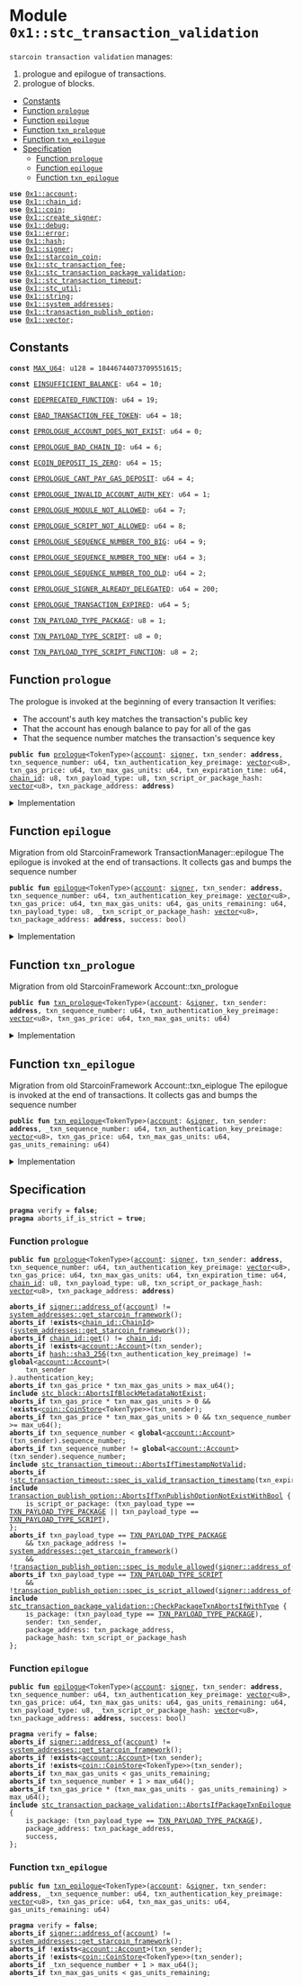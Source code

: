 
<a id="0x1_stc_transaction_validation"></a>

# Module `0x1::stc_transaction_validation`

<code>starcoin transaction validation</code> manages:
1. prologue and epilogue of transactions.
2. prologue of blocks.


-  [Constants](#@Constants_0)
-  [Function `prologue`](#0x1_stc_transaction_validation_prologue)
-  [Function `epilogue`](#0x1_stc_transaction_validation_epilogue)
-  [Function `txn_prologue`](#0x1_stc_transaction_validation_txn_prologue)
-  [Function `txn_epilogue`](#0x1_stc_transaction_validation_txn_epilogue)
-  [Specification](#@Specification_1)
    -  [Function `prologue`](#@Specification_1_prologue)
    -  [Function `epilogue`](#@Specification_1_epilogue)
    -  [Function `txn_epilogue`](#@Specification_1_txn_epilogue)


<pre><code><b>use</b> <a href="account.md#0x1_account">0x1::account</a>;
<b>use</b> <a href="chain_id.md#0x1_chain_id">0x1::chain_id</a>;
<b>use</b> <a href="coin.md#0x1_coin">0x1::coin</a>;
<b>use</b> <a href="create_signer.md#0x1_create_signer">0x1::create_signer</a>;
<b>use</b> <a href="../../starcoin-stdlib/doc/debug.md#0x1_debug">0x1::debug</a>;
<b>use</b> <a href="../../move-stdlib/doc/error.md#0x1_error">0x1::error</a>;
<b>use</b> <a href="../../move-stdlib/doc/hash.md#0x1_hash">0x1::hash</a>;
<b>use</b> <a href="../../move-stdlib/doc/signer.md#0x1_signer">0x1::signer</a>;
<b>use</b> <a href="starcoin_coin.md#0x1_starcoin_coin">0x1::starcoin_coin</a>;
<b>use</b> <a href="stc_transaction_fee.md#0x1_stc_transaction_fee">0x1::stc_transaction_fee</a>;
<b>use</b> <a href="stc_transaction_package_validation.md#0x1_stc_transaction_package_validation">0x1::stc_transaction_package_validation</a>;
<b>use</b> <a href="stc_transaction_timeout.md#0x1_stc_transaction_timeout">0x1::stc_transaction_timeout</a>;
<b>use</b> <a href="stc_util.md#0x1_stc_util">0x1::stc_util</a>;
<b>use</b> <a href="../../move-stdlib/doc/string.md#0x1_string">0x1::string</a>;
<b>use</b> <a href="system_addresses.md#0x1_system_addresses">0x1::system_addresses</a>;
<b>use</b> <a href="stc_transaction_publish_option.md#0x1_transaction_publish_option">0x1::transaction_publish_option</a>;
<b>use</b> <a href="../../move-stdlib/doc/vector.md#0x1_vector">0x1::vector</a>;
</code></pre>



<a id="@Constants_0"></a>

## Constants


<a id="0x1_stc_transaction_validation_MAX_U64"></a>



<pre><code><b>const</b> <a href="stc_transaction_validation.md#0x1_stc_transaction_validation_MAX_U64">MAX_U64</a>: u128 = 18446744073709551615;
</code></pre>



<a id="0x1_stc_transaction_validation_EINSUFFICIENT_BALANCE"></a>



<pre><code><b>const</b> <a href="stc_transaction_validation.md#0x1_stc_transaction_validation_EINSUFFICIENT_BALANCE">EINSUFFICIENT_BALANCE</a>: u64 = 10;
</code></pre>



<a id="0x1_stc_transaction_validation_EDEPRECATED_FUNCTION"></a>



<pre><code><b>const</b> <a href="stc_transaction_validation.md#0x1_stc_transaction_validation_EDEPRECATED_FUNCTION">EDEPRECATED_FUNCTION</a>: u64 = 19;
</code></pre>



<a id="0x1_stc_transaction_validation_EBAD_TRANSACTION_FEE_TOKEN"></a>



<pre><code><b>const</b> <a href="stc_transaction_validation.md#0x1_stc_transaction_validation_EBAD_TRANSACTION_FEE_TOKEN">EBAD_TRANSACTION_FEE_TOKEN</a>: u64 = 18;
</code></pre>



<a id="0x1_stc_transaction_validation_EPROLOGUE_ACCOUNT_DOES_NOT_EXIST"></a>



<pre><code><b>const</b> <a href="stc_transaction_validation.md#0x1_stc_transaction_validation_EPROLOGUE_ACCOUNT_DOES_NOT_EXIST">EPROLOGUE_ACCOUNT_DOES_NOT_EXIST</a>: u64 = 0;
</code></pre>



<a id="0x1_stc_transaction_validation_EPROLOGUE_BAD_CHAIN_ID"></a>



<pre><code><b>const</b> <a href="stc_transaction_validation.md#0x1_stc_transaction_validation_EPROLOGUE_BAD_CHAIN_ID">EPROLOGUE_BAD_CHAIN_ID</a>: u64 = 6;
</code></pre>



<a id="0x1_stc_transaction_validation_ECOIN_DEPOSIT_IS_ZERO"></a>



<pre><code><b>const</b> <a href="stc_transaction_validation.md#0x1_stc_transaction_validation_ECOIN_DEPOSIT_IS_ZERO">ECOIN_DEPOSIT_IS_ZERO</a>: u64 = 15;
</code></pre>



<a id="0x1_stc_transaction_validation_EPROLOGUE_CANT_PAY_GAS_DEPOSIT"></a>



<pre><code><b>const</b> <a href="stc_transaction_validation.md#0x1_stc_transaction_validation_EPROLOGUE_CANT_PAY_GAS_DEPOSIT">EPROLOGUE_CANT_PAY_GAS_DEPOSIT</a>: u64 = 4;
</code></pre>



<a id="0x1_stc_transaction_validation_EPROLOGUE_INVALID_ACCOUNT_AUTH_KEY"></a>



<pre><code><b>const</b> <a href="stc_transaction_validation.md#0x1_stc_transaction_validation_EPROLOGUE_INVALID_ACCOUNT_AUTH_KEY">EPROLOGUE_INVALID_ACCOUNT_AUTH_KEY</a>: u64 = 1;
</code></pre>



<a id="0x1_stc_transaction_validation_EPROLOGUE_MODULE_NOT_ALLOWED"></a>



<pre><code><b>const</b> <a href="stc_transaction_validation.md#0x1_stc_transaction_validation_EPROLOGUE_MODULE_NOT_ALLOWED">EPROLOGUE_MODULE_NOT_ALLOWED</a>: u64 = 7;
</code></pre>



<a id="0x1_stc_transaction_validation_EPROLOGUE_SCRIPT_NOT_ALLOWED"></a>



<pre><code><b>const</b> <a href="stc_transaction_validation.md#0x1_stc_transaction_validation_EPROLOGUE_SCRIPT_NOT_ALLOWED">EPROLOGUE_SCRIPT_NOT_ALLOWED</a>: u64 = 8;
</code></pre>



<a id="0x1_stc_transaction_validation_EPROLOGUE_SEQUENCE_NUMBER_TOO_BIG"></a>



<pre><code><b>const</b> <a href="stc_transaction_validation.md#0x1_stc_transaction_validation_EPROLOGUE_SEQUENCE_NUMBER_TOO_BIG">EPROLOGUE_SEQUENCE_NUMBER_TOO_BIG</a>: u64 = 9;
</code></pre>



<a id="0x1_stc_transaction_validation_EPROLOGUE_SEQUENCE_NUMBER_TOO_NEW"></a>



<pre><code><b>const</b> <a href="stc_transaction_validation.md#0x1_stc_transaction_validation_EPROLOGUE_SEQUENCE_NUMBER_TOO_NEW">EPROLOGUE_SEQUENCE_NUMBER_TOO_NEW</a>: u64 = 3;
</code></pre>



<a id="0x1_stc_transaction_validation_EPROLOGUE_SEQUENCE_NUMBER_TOO_OLD"></a>



<pre><code><b>const</b> <a href="stc_transaction_validation.md#0x1_stc_transaction_validation_EPROLOGUE_SEQUENCE_NUMBER_TOO_OLD">EPROLOGUE_SEQUENCE_NUMBER_TOO_OLD</a>: u64 = 2;
</code></pre>



<a id="0x1_stc_transaction_validation_EPROLOGUE_SIGNER_ALREADY_DELEGATED"></a>



<pre><code><b>const</b> <a href="stc_transaction_validation.md#0x1_stc_transaction_validation_EPROLOGUE_SIGNER_ALREADY_DELEGATED">EPROLOGUE_SIGNER_ALREADY_DELEGATED</a>: u64 = 200;
</code></pre>



<a id="0x1_stc_transaction_validation_EPROLOGUE_TRANSACTION_EXPIRED"></a>



<pre><code><b>const</b> <a href="stc_transaction_validation.md#0x1_stc_transaction_validation_EPROLOGUE_TRANSACTION_EXPIRED">EPROLOGUE_TRANSACTION_EXPIRED</a>: u64 = 5;
</code></pre>



<a id="0x1_stc_transaction_validation_TXN_PAYLOAD_TYPE_PACKAGE"></a>



<pre><code><b>const</b> <a href="stc_transaction_validation.md#0x1_stc_transaction_validation_TXN_PAYLOAD_TYPE_PACKAGE">TXN_PAYLOAD_TYPE_PACKAGE</a>: u8 = 1;
</code></pre>



<a id="0x1_stc_transaction_validation_TXN_PAYLOAD_TYPE_SCRIPT"></a>



<pre><code><b>const</b> <a href="stc_transaction_validation.md#0x1_stc_transaction_validation_TXN_PAYLOAD_TYPE_SCRIPT">TXN_PAYLOAD_TYPE_SCRIPT</a>: u8 = 0;
</code></pre>



<a id="0x1_stc_transaction_validation_TXN_PAYLOAD_TYPE_SCRIPT_FUNCTION"></a>



<pre><code><b>const</b> <a href="stc_transaction_validation.md#0x1_stc_transaction_validation_TXN_PAYLOAD_TYPE_SCRIPT_FUNCTION">TXN_PAYLOAD_TYPE_SCRIPT_FUNCTION</a>: u8 = 2;
</code></pre>



<a id="0x1_stc_transaction_validation_prologue"></a>

## Function `prologue`

The prologue is invoked at the beginning of every transaction
It verifies:
- The account's auth key matches the transaction's public key
- That the account has enough balance to pay for all of the gas
- That the sequence number matches the transaction's sequence key


<pre><code><b>public</b> <b>fun</b> <a href="stc_transaction_validation.md#0x1_stc_transaction_validation_prologue">prologue</a>&lt;TokenType&gt;(<a href="account.md#0x1_account">account</a>: <a href="../../move-stdlib/doc/signer.md#0x1_signer">signer</a>, txn_sender: <b>address</b>, txn_sequence_number: u64, txn_authentication_key_preimage: <a href="../../move-stdlib/doc/vector.md#0x1_vector">vector</a>&lt;u8&gt;, txn_gas_price: u64, txn_max_gas_units: u64, txn_expiration_time: u64, <a href="chain_id.md#0x1_chain_id">chain_id</a>: u8, txn_payload_type: u8, txn_script_or_package_hash: <a href="../../move-stdlib/doc/vector.md#0x1_vector">vector</a>&lt;u8&gt;, txn_package_address: <b>address</b>)
</code></pre>



<details>
<summary>Implementation</summary>


<pre><code><b>public</b> <b>fun</b> <a href="stc_transaction_validation.md#0x1_stc_transaction_validation_prologue">prologue</a>&lt;TokenType&gt;(
    <a href="account.md#0x1_account">account</a>: <a href="../../move-stdlib/doc/signer.md#0x1_signer">signer</a>,
    txn_sender: <b>address</b>,
    txn_sequence_number: u64,
    txn_authentication_key_preimage: <a href="../../move-stdlib/doc/vector.md#0x1_vector">vector</a>&lt;u8&gt;,
    txn_gas_price: u64,
    txn_max_gas_units: u64,
    txn_expiration_time: u64,
    <a href="chain_id.md#0x1_chain_id">chain_id</a>: u8,
    txn_payload_type: u8,
    txn_script_or_package_hash: <a href="../../move-stdlib/doc/vector.md#0x1_vector">vector</a>&lt;u8&gt;,
    txn_package_address: <b>address</b>,
) {
    <a href="../../starcoin-stdlib/doc/debug.md#0x1_debug_print">debug::print</a>(&std::string::utf8(b"transaction_validation::prologue | Entered"));

    // Can only be invoked by <a href="genesis.md#0x1_genesis">genesis</a> <a href="account.md#0x1_account">account</a>
    // <b>assert</b>!(
    //     <a href="../../move-stdlib/doc/signer.md#0x1_signer_address_of">signer::address_of</a>(&<a href="account.md#0x1_account">account</a>) == <a href="system_addresses.md#0x1_system_addresses_get_starcoin_framework">system_addresses::get_starcoin_framework</a>(),
    //     error::requires_address(<a href="stc_transaction_validation.md#0x1_stc_transaction_validation_EPROLOGUE_ACCOUNT_DOES_NOT_EXIST">EPROLOGUE_ACCOUNT_DOES_NOT_EXIST</a>),
    // );
    <a href="system_addresses.md#0x1_system_addresses_assert_starcoin_framework">system_addresses::assert_starcoin_framework</a>(&<a href="account.md#0x1_account">account</a>);

    // Check that the chain ID stored on-chain matches the chain ID
    // specified by the transaction
    <b>assert</b>!(<a href="chain_id.md#0x1_chain_id_get">chain_id::get</a>() == <a href="chain_id.md#0x1_chain_id">chain_id</a>, <a href="../../move-stdlib/doc/error.md#0x1_error_invalid_argument">error::invalid_argument</a>(<a href="stc_transaction_validation.md#0x1_stc_transaction_validation_EPROLOGUE_BAD_CHAIN_ID">EPROLOGUE_BAD_CHAIN_ID</a>));

    <a href="stc_transaction_validation.md#0x1_stc_transaction_validation_txn_prologue">txn_prologue</a>&lt;TokenType&gt;(
        &<a href="account.md#0x1_account">account</a>,
        txn_sender,
        txn_sequence_number,
        txn_authentication_key_preimage,
        txn_gas_price,
        txn_max_gas_units,
    );

    <b>assert</b>!(
        <a href="stc_transaction_timeout.md#0x1_stc_transaction_timeout_is_valid_transaction_timestamp">stc_transaction_timeout::is_valid_transaction_timestamp</a>(txn_expiration_time),
        <a href="../../move-stdlib/doc/error.md#0x1_error_invalid_argument">error::invalid_argument</a>(<a href="stc_transaction_validation.md#0x1_stc_transaction_validation_EPROLOGUE_TRANSACTION_EXPIRED">EPROLOGUE_TRANSACTION_EXPIRED</a>),
    );

    <b>if</b> (txn_payload_type == <a href="stc_transaction_validation.md#0x1_stc_transaction_validation_TXN_PAYLOAD_TYPE_PACKAGE">TXN_PAYLOAD_TYPE_PACKAGE</a>) {
        // stdlib upgrade is not affected by PublishOption
        <b>if</b> (txn_package_address != <a href="system_addresses.md#0x1_system_addresses_get_starcoin_framework">system_addresses::get_starcoin_framework</a>()) {
            <b>assert</b>!(
                <a href="stc_transaction_publish_option.md#0x1_transaction_publish_option_is_module_allowed">transaction_publish_option::is_module_allowed</a>(<a href="../../move-stdlib/doc/signer.md#0x1_signer_address_of">signer::address_of</a>(&<a href="account.md#0x1_account">account</a>)),
                <a href="../../move-stdlib/doc/error.md#0x1_error_invalid_argument">error::invalid_argument</a>(<a href="stc_transaction_validation.md#0x1_stc_transaction_validation_EPROLOGUE_MODULE_NOT_ALLOWED">EPROLOGUE_MODULE_NOT_ALLOWED</a>),
            );
        };
        <a href="stc_transaction_package_validation.md#0x1_stc_transaction_package_validation_package_txn_prologue_v2">stc_transaction_package_validation::package_txn_prologue_v2</a>(
            &<a href="account.md#0x1_account">account</a>,
            txn_sender,
            txn_package_address,
            txn_script_or_package_hash,
        );
    } <b>else</b> <b>if</b> (txn_payload_type == <a href="stc_transaction_validation.md#0x1_stc_transaction_validation_TXN_PAYLOAD_TYPE_SCRIPT">TXN_PAYLOAD_TYPE_SCRIPT</a>) {
        <b>assert</b>!(
            <a href="stc_transaction_publish_option.md#0x1_transaction_publish_option_is_script_allowed">transaction_publish_option::is_script_allowed</a>(<a href="../../move-stdlib/doc/signer.md#0x1_signer_address_of">signer::address_of</a>(&<a href="account.md#0x1_account">account</a>), ),
            <a href="../../move-stdlib/doc/error.md#0x1_error_invalid_argument">error::invalid_argument</a>(<a href="stc_transaction_validation.md#0x1_stc_transaction_validation_EPROLOGUE_SCRIPT_NOT_ALLOWED">EPROLOGUE_SCRIPT_NOT_ALLOWED</a>),
        );
    };
    <a href="../../starcoin-stdlib/doc/debug.md#0x1_debug_print">debug::print</a>(&std::string::utf8(b"transaction_validation::prologue | Exited"));
    // do nothing for <a href="stc_transaction_validation.md#0x1_stc_transaction_validation_TXN_PAYLOAD_TYPE_SCRIPT_FUNCTION">TXN_PAYLOAD_TYPE_SCRIPT_FUNCTION</a>
}
</code></pre>



</details>

<a id="0x1_stc_transaction_validation_epilogue"></a>

## Function `epilogue`

Migration from old StarcoinFramework TransactionManager::epilogue
The epilogue is invoked at the end of transactions.
It collects gas and bumps the sequence number


<pre><code><b>public</b> <b>fun</b> <a href="stc_transaction_validation.md#0x1_stc_transaction_validation_epilogue">epilogue</a>&lt;TokenType&gt;(<a href="account.md#0x1_account">account</a>: <a href="../../move-stdlib/doc/signer.md#0x1_signer">signer</a>, txn_sender: <b>address</b>, txn_sequence_number: u64, txn_authentication_key_preimage: <a href="../../move-stdlib/doc/vector.md#0x1_vector">vector</a>&lt;u8&gt;, txn_gas_price: u64, txn_max_gas_units: u64, gas_units_remaining: u64, txn_payload_type: u8, _txn_script_or_package_hash: <a href="../../move-stdlib/doc/vector.md#0x1_vector">vector</a>&lt;u8&gt;, txn_package_address: <b>address</b>, success: bool)
</code></pre>



<details>
<summary>Implementation</summary>


<pre><code><b>public</b> <b>fun</b> <a href="stc_transaction_validation.md#0x1_stc_transaction_validation_epilogue">epilogue</a>&lt;TokenType&gt;(
    <a href="account.md#0x1_account">account</a>: <a href="../../move-stdlib/doc/signer.md#0x1_signer">signer</a>,
    txn_sender: <b>address</b>,
    txn_sequence_number: u64,
    txn_authentication_key_preimage: <a href="../../move-stdlib/doc/vector.md#0x1_vector">vector</a>&lt;u8&gt;,
    txn_gas_price: u64,
    txn_max_gas_units: u64,
    gas_units_remaining: u64,
    txn_payload_type: u8,
    _txn_script_or_package_hash: <a href="../../move-stdlib/doc/vector.md#0x1_vector">vector</a>&lt;u8&gt;,
    txn_package_address: <b>address</b>,
    // txn execute success or fail.
    success: bool,
) {
    <a href="../../starcoin-stdlib/doc/debug.md#0x1_debug_print">debug::print</a>(&std::string::utf8(b"<a href="transaction_validation.md#0x1_transaction_validation_epilogue">transaction_validation::epilogue</a> | Entered"));

    <a href="system_addresses.md#0x1_system_addresses_assert_starcoin_framework">system_addresses::assert_starcoin_framework</a>(&<a href="account.md#0x1_account">account</a>);
    <a href="stc_transaction_validation.md#0x1_stc_transaction_validation_txn_epilogue">txn_epilogue</a>&lt;TokenType&gt;(
        &<a href="account.md#0x1_account">account</a>,
        txn_sender,
        txn_sequence_number,
        txn_authentication_key_preimage,
        txn_gas_price,
        txn_max_gas_units,
        gas_units_remaining,
    );
    <b>if</b> (txn_payload_type == <a href="stc_transaction_validation.md#0x1_stc_transaction_validation_TXN_PAYLOAD_TYPE_PACKAGE">TXN_PAYLOAD_TYPE_PACKAGE</a>) {
        <a href="stc_transaction_package_validation.md#0x1_stc_transaction_package_validation_package_txn_epilogue">stc_transaction_package_validation::package_txn_epilogue</a>(
            &<a href="account.md#0x1_account">account</a>,
            txn_sender,
            txn_package_address,
            success,
        );
    };

    <a href="../../starcoin-stdlib/doc/debug.md#0x1_debug_print">debug::print</a>(&std::string::utf8(b"<a href="transaction_validation.md#0x1_transaction_validation_epilogue">transaction_validation::epilogue</a> | Exited"));
}
</code></pre>



</details>

<a id="0x1_stc_transaction_validation_txn_prologue"></a>

## Function `txn_prologue`

Migration from old StarcoinFramework Account::txn_prologue


<pre><code><b>public</b> <b>fun</b> <a href="stc_transaction_validation.md#0x1_stc_transaction_validation_txn_prologue">txn_prologue</a>&lt;TokenType&gt;(<a href="account.md#0x1_account">account</a>: &<a href="../../move-stdlib/doc/signer.md#0x1_signer">signer</a>, txn_sender: <b>address</b>, txn_sequence_number: u64, txn_authentication_key_preimage: <a href="../../move-stdlib/doc/vector.md#0x1_vector">vector</a>&lt;u8&gt;, txn_gas_price: u64, txn_max_gas_units: u64)
</code></pre>



<details>
<summary>Implementation</summary>


<pre><code><b>public</b> <b>fun</b> <a href="stc_transaction_validation.md#0x1_stc_transaction_validation_txn_prologue">txn_prologue</a>&lt;TokenType&gt;(
    <a href="account.md#0x1_account">account</a>: &<a href="../../move-stdlib/doc/signer.md#0x1_signer">signer</a>,
    txn_sender: <b>address</b>,
    txn_sequence_number: u64,
    txn_authentication_key_preimage: <a href="../../move-stdlib/doc/vector.md#0x1_vector">vector</a>&lt;u8&gt;,
    txn_gas_price: u64,
    txn_max_gas_units: u64,
) {
    <a href="../../starcoin-stdlib/doc/debug.md#0x1_debug_print">debug::print</a>(&std::string::utf8(b"transaction_validation::txn_prologue | Entered"));
    <a href="system_addresses.md#0x1_system_addresses_assert_starcoin_framework">system_addresses::assert_starcoin_framework</a>(<a href="account.md#0x1_account">account</a>);

    // Verify that the transaction sender's <a href="account.md#0x1_account">account</a> <b>exists</b>
    <b>assert</b>!(<a href="account.md#0x1_account_exists_at">account::exists_at</a>(txn_sender), <a href="../../move-stdlib/doc/error.md#0x1_error_not_found">error::not_found</a>(<a href="stc_transaction_validation.md#0x1_stc_transaction_validation_EPROLOGUE_ACCOUNT_DOES_NOT_EXIST">EPROLOGUE_ACCOUNT_DOES_NOT_EXIST</a>));
    // Verify the <a href="account.md#0x1_account">account</a> <b>has</b> not delegate its <a href="../../move-stdlib/doc/signer.md#0x1_signer">signer</a> cap.
    <b>assert</b>!(
        !<a href="account.md#0x1_account_is_signer_capability_offered">account::is_signer_capability_offered</a>(txn_sender),
        <a href="../../move-stdlib/doc/error.md#0x1_error_invalid_state">error::invalid_state</a>(<a href="stc_transaction_validation.md#0x1_stc_transaction_validation_EPROLOGUE_SIGNER_ALREADY_DELEGATED">EPROLOGUE_SIGNER_ALREADY_DELEGATED</a>)
    );

    // txn_authentication_key_preimage <b>to</b> be check
    // Load the transaction sender's <a href="account.md#0x1_account">account</a>
    <b>if</b> (<a href="account.md#0x1_account_is_account_zero_auth_key">account::is_account_zero_auth_key</a>(txn_sender)) {
        // <b>if</b> sender's auth key is empty, <b>use</b> <b>address</b> <b>as</b> auth key for check transaction.
        <b>assert</b>!(
            <a href="account.md#0x1_account_auth_key_to_address">account::auth_key_to_address</a>(<a href="../../move-stdlib/doc/hash.md#0x1_hash_sha3_256">hash::sha3_256</a>(txn_authentication_key_preimage)) == txn_sender,
            <a href="../../move-stdlib/doc/error.md#0x1_error_invalid_argument">error::invalid_argument</a>(<a href="stc_transaction_validation.md#0x1_stc_transaction_validation_EPROLOGUE_INVALID_ACCOUNT_AUTH_KEY">EPROLOGUE_INVALID_ACCOUNT_AUTH_KEY</a>)
        );
    } <b>else</b> {
        // Check that the <a href="../../move-stdlib/doc/hash.md#0x1_hash">hash</a> of the transaction's <b>public</b> key matches the <a href="account.md#0x1_account">account</a>'s auth key
        <b>assert</b>!(
            //<a href="../../move-stdlib/doc/hash.md#0x1_hash_sha3_256">hash::sha3_256</a>(txn_authentication_key_preimage) == *&sender_account.authentication_key,
            <a href="account.md#0x1_account_get_authentication_key">account::get_authentication_key</a>(txn_sender) == <a href="../../move-stdlib/doc/hash.md#0x1_hash_sha3_256">hash::sha3_256</a>(txn_authentication_key_preimage),
            <a href="../../move-stdlib/doc/error.md#0x1_error_invalid_argument">error::invalid_argument</a>(<a href="stc_transaction_validation.md#0x1_stc_transaction_validation_EPROLOGUE_INVALID_ACCOUNT_AUTH_KEY">EPROLOGUE_INVALID_ACCOUNT_AUTH_KEY</a>)
        );
    };

    <b>assert</b>!(
        (txn_gas_price <b>as</b> u128) * (txn_max_gas_units <b>as</b> u128) &lt;= <a href="stc_transaction_validation.md#0x1_stc_transaction_validation_MAX_U64">MAX_U64</a>,
        <a href="../../move-stdlib/doc/error.md#0x1_error_invalid_argument">error::invalid_argument</a>(<a href="stc_transaction_validation.md#0x1_stc_transaction_validation_EPROLOGUE_CANT_PAY_GAS_DEPOSIT">EPROLOGUE_CANT_PAY_GAS_DEPOSIT</a>),
    );

    <b>let</b> max_transaction_fee = txn_gas_price * txn_max_gas_units;
    <b>if</b> (max_transaction_fee &gt; 0) {
        <b>assert</b>!(
            <a href="stc_util.md#0x1_stc_util_is_stc">stc_util::is_stc</a>&lt;TokenType&gt;(),
            <a href="../../move-stdlib/doc/error.md#0x1_error_invalid_argument">error::invalid_argument</a>(<a href="stc_transaction_validation.md#0x1_stc_transaction_validation_EBAD_TRANSACTION_FEE_TOKEN">EBAD_TRANSACTION_FEE_TOKEN</a>)
        );

        <b>let</b> balance_amount = <a href="coin.md#0x1_coin_balance">coin::balance</a>&lt;TokenType&gt;(txn_sender);
        <b>assert</b>!(balance_amount &gt;= max_transaction_fee, <a href="../../move-stdlib/doc/error.md#0x1_error_invalid_argument">error::invalid_argument</a>(<a href="stc_transaction_validation.md#0x1_stc_transaction_validation_EPROLOGUE_CANT_PAY_GAS_DEPOSIT">EPROLOGUE_CANT_PAY_GAS_DEPOSIT</a>));

        <b>assert</b>!(
            (txn_sequence_number <b>as</b> u128) &lt; <a href="stc_transaction_validation.md#0x1_stc_transaction_validation_MAX_U64">MAX_U64</a>,
            <a href="../../move-stdlib/doc/error.md#0x1_error_out_of_range">error::out_of_range</a>(<a href="stc_transaction_validation.md#0x1_stc_transaction_validation_EPROLOGUE_SEQUENCE_NUMBER_TOO_BIG">EPROLOGUE_SEQUENCE_NUMBER_TOO_BIG</a>)
        );
    };
    <b>let</b> account_sequence_number = <a href="account.md#0x1_account_get_sequence_number">account::get_sequence_number</a>(txn_sender);
    // Check that the transaction sequence number matches the sequence number of the <a href="account.md#0x1_account">account</a>
    <b>assert</b>!(
        txn_sequence_number &gt;= account_sequence_number,
        <a href="../../move-stdlib/doc/error.md#0x1_error_invalid_argument">error::invalid_argument</a>(<a href="stc_transaction_validation.md#0x1_stc_transaction_validation_EPROLOGUE_SEQUENCE_NUMBER_TOO_OLD">EPROLOGUE_SEQUENCE_NUMBER_TOO_OLD</a>)
    );
    <b>assert</b>!(
        txn_sequence_number == account_sequence_number,
        <a href="../../move-stdlib/doc/error.md#0x1_error_invalid_argument">error::invalid_argument</a>(<a href="stc_transaction_validation.md#0x1_stc_transaction_validation_EPROLOGUE_SEQUENCE_NUMBER_TOO_NEW">EPROLOGUE_SEQUENCE_NUMBER_TOO_NEW</a>)
    );
    <a href="../../starcoin-stdlib/doc/debug.md#0x1_debug_print">debug::print</a>(&std::string::utf8(b"transaction_validation::txn_prologue | Exited"));
}
</code></pre>



</details>

<a id="0x1_stc_transaction_validation_txn_epilogue"></a>

## Function `txn_epilogue`

Migration from old StarcoinFramework Account::txn_eiplogue
The epilogue is invoked at the end of transactions.
It collects gas and bumps the sequence number


<pre><code><b>public</b> <b>fun</b> <a href="stc_transaction_validation.md#0x1_stc_transaction_validation_txn_epilogue">txn_epilogue</a>&lt;TokenType&gt;(<a href="account.md#0x1_account">account</a>: &<a href="../../move-stdlib/doc/signer.md#0x1_signer">signer</a>, txn_sender: <b>address</b>, _txn_sequence_number: u64, txn_authentication_key_preimage: <a href="../../move-stdlib/doc/vector.md#0x1_vector">vector</a>&lt;u8&gt;, txn_gas_price: u64, txn_max_gas_units: u64, gas_units_remaining: u64)
</code></pre>



<details>
<summary>Implementation</summary>


<pre><code><b>public</b> <b>fun</b> <a href="stc_transaction_validation.md#0x1_stc_transaction_validation_txn_epilogue">txn_epilogue</a>&lt;TokenType&gt;(
    <a href="account.md#0x1_account">account</a>: &<a href="../../move-stdlib/doc/signer.md#0x1_signer">signer</a>,
    txn_sender: <b>address</b>,
    _txn_sequence_number: u64,
    txn_authentication_key_preimage: <a href="../../move-stdlib/doc/vector.md#0x1_vector">vector</a>&lt;u8&gt;,
    txn_gas_price: u64,
    txn_max_gas_units: u64,
    gas_units_remaining: u64,
) {
    <a href="system_addresses.md#0x1_system_addresses_assert_starcoin_framework">system_addresses::assert_starcoin_framework</a>(<a href="account.md#0x1_account">account</a>);


    // Charge for gas
    <b>let</b> transaction_fee_amount = (txn_gas_price * (txn_max_gas_units - gas_units_remaining) <b>as</b> u128);
    <b>assert</b>!(
        <a href="coin.md#0x1_coin_balance">coin::balance</a>&lt;STC&gt;(txn_sender) &gt;= (transaction_fee_amount <b>as</b> u64),
        <a href="../../move-stdlib/doc/error.md#0x1_error_out_of_range">error::out_of_range</a>(<a href="stc_transaction_validation.md#0x1_stc_transaction_validation_EINSUFFICIENT_BALANCE">EINSUFFICIENT_BALANCE</a>)
    );

    // Bump the sequence number
    <a href="account.md#0x1_account_increment_sequence_number">account::increment_sequence_number</a>(txn_sender);

    // Set auth key when user send transaction first.
    <b>if</b> (<a href="account.md#0x1_account_is_account_zero_auth_key">account::is_account_zero_auth_key</a>(txn_sender) &&
        !<a href="../../move-stdlib/doc/vector.md#0x1_vector_is_empty">vector::is_empty</a>(&txn_authentication_key_preimage)) {
        <a href="account.md#0x1_account_rotate_authentication_key_internal">account::rotate_authentication_key_internal</a>(
            &<a href="create_signer.md#0x1_create_signer_create_signer">create_signer::create_signer</a>(txn_sender),
            <a href="../../move-stdlib/doc/hash.md#0x1_hash_sha3_256">hash::sha3_256</a>(txn_authentication_key_preimage)
        )
    };

    <b>if</b> (transaction_fee_amount &gt; 0) {
        <b>let</b> <a href="transaction_fee.md#0x1_transaction_fee">transaction_fee</a> = <a href="coin.md#0x1_coin_withdraw">coin::withdraw</a>&lt;STC&gt;(
            &<a href="create_signer.md#0x1_create_signer_create_signer">create_signer::create_signer</a>(txn_sender),
            (transaction_fee_amount <b>as</b> u64)
        );
        <a href="stc_transaction_fee.md#0x1_stc_transaction_fee_pay_fee">stc_transaction_fee::pay_fee</a>(<a href="transaction_fee.md#0x1_transaction_fee">transaction_fee</a>);
    };
}
</code></pre>



</details>

<a id="@Specification_1"></a>

## Specification



<pre><code><b>pragma</b> verify = <b>false</b>;
<b>pragma</b> aborts_if_is_strict = <b>true</b>;
</code></pre>



<a id="@Specification_1_prologue"></a>

### Function `prologue`


<pre><code><b>public</b> <b>fun</b> <a href="stc_transaction_validation.md#0x1_stc_transaction_validation_prologue">prologue</a>&lt;TokenType&gt;(<a href="account.md#0x1_account">account</a>: <a href="../../move-stdlib/doc/signer.md#0x1_signer">signer</a>, txn_sender: <b>address</b>, txn_sequence_number: u64, txn_authentication_key_preimage: <a href="../../move-stdlib/doc/vector.md#0x1_vector">vector</a>&lt;u8&gt;, txn_gas_price: u64, txn_max_gas_units: u64, txn_expiration_time: u64, <a href="chain_id.md#0x1_chain_id">chain_id</a>: u8, txn_payload_type: u8, txn_script_or_package_hash: <a href="../../move-stdlib/doc/vector.md#0x1_vector">vector</a>&lt;u8&gt;, txn_package_address: <b>address</b>)
</code></pre>




<pre><code><b>aborts_if</b> <a href="../../move-stdlib/doc/signer.md#0x1_signer_address_of">signer::address_of</a>(<a href="account.md#0x1_account">account</a>) != <a href="system_addresses.md#0x1_system_addresses_get_starcoin_framework">system_addresses::get_starcoin_framework</a>();
<b>aborts_if</b> !<b>exists</b>&lt;<a href="chain_id.md#0x1_chain_id_ChainId">chain_id::ChainId</a>&gt;(<a href="system_addresses.md#0x1_system_addresses_get_starcoin_framework">system_addresses::get_starcoin_framework</a>());
<b>aborts_if</b> <a href="chain_id.md#0x1_chain_id_get">chain_id::get</a>() != <a href="chain_id.md#0x1_chain_id">chain_id</a>;
<b>aborts_if</b> !<b>exists</b>&lt;<a href="account.md#0x1_account_Account">account::Account</a>&gt;(txn_sender);
<b>aborts_if</b> <a href="../../move-stdlib/doc/hash.md#0x1_hash_sha3_256">hash::sha3_256</a>(txn_authentication_key_preimage) != <b>global</b>&lt;<a href="account.md#0x1_account_Account">account::Account</a>&gt;(
    txn_sender
).authentication_key;
<b>aborts_if</b> txn_gas_price * txn_max_gas_units &gt; max_u64();
<b>include</b> <a href="stc_block.md#0x1_stc_block_AbortsIfBlockMetadataNotExist">stc_block::AbortsIfBlockMetadataNotExist</a>;
<b>aborts_if</b> txn_gas_price * txn_max_gas_units &gt; 0 && !<b>exists</b>&lt;<a href="coin.md#0x1_coin_CoinStore">coin::CoinStore</a>&lt;TokenType&gt;&gt;(txn_sender);
<b>aborts_if</b> txn_gas_price * txn_max_gas_units &gt; 0 && txn_sequence_number &gt;= max_u64();
<b>aborts_if</b> txn_sequence_number &lt; <b>global</b>&lt;<a href="account.md#0x1_account_Account">account::Account</a>&gt;(txn_sender).sequence_number;
<b>aborts_if</b> txn_sequence_number != <b>global</b>&lt;<a href="account.md#0x1_account_Account">account::Account</a>&gt;(txn_sender).sequence_number;
<b>include</b> <a href="stc_transaction_timeout.md#0x1_stc_transaction_timeout_AbortsIfTimestampNotValid">stc_transaction_timeout::AbortsIfTimestampNotValid</a>;
<b>aborts_if</b> !<a href="stc_transaction_timeout.md#0x1_stc_transaction_timeout_spec_is_valid_transaction_timestamp">stc_transaction_timeout::spec_is_valid_transaction_timestamp</a>(txn_expiration_time);
<b>include</b> <a href="stc_transaction_publish_option.md#0x1_transaction_publish_option_AbortsIfTxnPublishOptionNotExistWithBool">transaction_publish_option::AbortsIfTxnPublishOptionNotExistWithBool</a> {
    is_script_or_package: (txn_payload_type == <a href="stc_transaction_validation.md#0x1_stc_transaction_validation_TXN_PAYLOAD_TYPE_PACKAGE">TXN_PAYLOAD_TYPE_PACKAGE</a> || txn_payload_type == <a href="stc_transaction_validation.md#0x1_stc_transaction_validation_TXN_PAYLOAD_TYPE_SCRIPT">TXN_PAYLOAD_TYPE_SCRIPT</a>),
};
<b>aborts_if</b> txn_payload_type == <a href="stc_transaction_validation.md#0x1_stc_transaction_validation_TXN_PAYLOAD_TYPE_PACKAGE">TXN_PAYLOAD_TYPE_PACKAGE</a>
    && txn_package_address != <a href="system_addresses.md#0x1_system_addresses_get_starcoin_framework">system_addresses::get_starcoin_framework</a>()
    && !<a href="stc_transaction_publish_option.md#0x1_transaction_publish_option_spec_is_module_allowed">transaction_publish_option::spec_is_module_allowed</a>(<a href="../../move-stdlib/doc/signer.md#0x1_signer_address_of">signer::address_of</a>(<a href="account.md#0x1_account">account</a>));
<b>aborts_if</b> txn_payload_type == <a href="stc_transaction_validation.md#0x1_stc_transaction_validation_TXN_PAYLOAD_TYPE_SCRIPT">TXN_PAYLOAD_TYPE_SCRIPT</a>
    && !<a href="stc_transaction_publish_option.md#0x1_transaction_publish_option_spec_is_script_allowed">transaction_publish_option::spec_is_script_allowed</a>(<a href="../../move-stdlib/doc/signer.md#0x1_signer_address_of">signer::address_of</a>(<a href="account.md#0x1_account">account</a>));
<b>include</b> <a href="stc_transaction_package_validation.md#0x1_stc_transaction_package_validation_CheckPackageTxnAbortsIfWithType">stc_transaction_package_validation::CheckPackageTxnAbortsIfWithType</a> {
    is_package: (txn_payload_type == <a href="stc_transaction_validation.md#0x1_stc_transaction_validation_TXN_PAYLOAD_TYPE_PACKAGE">TXN_PAYLOAD_TYPE_PACKAGE</a>),
    sender: txn_sender,
    package_address: txn_package_address,
    package_hash: txn_script_or_package_hash
};
</code></pre>



<a id="@Specification_1_epilogue"></a>

### Function `epilogue`


<pre><code><b>public</b> <b>fun</b> <a href="stc_transaction_validation.md#0x1_stc_transaction_validation_epilogue">epilogue</a>&lt;TokenType&gt;(<a href="account.md#0x1_account">account</a>: <a href="../../move-stdlib/doc/signer.md#0x1_signer">signer</a>, txn_sender: <b>address</b>, txn_sequence_number: u64, txn_authentication_key_preimage: <a href="../../move-stdlib/doc/vector.md#0x1_vector">vector</a>&lt;u8&gt;, txn_gas_price: u64, txn_max_gas_units: u64, gas_units_remaining: u64, txn_payload_type: u8, _txn_script_or_package_hash: <a href="../../move-stdlib/doc/vector.md#0x1_vector">vector</a>&lt;u8&gt;, txn_package_address: <b>address</b>, success: bool)
</code></pre>




<pre><code><b>pragma</b> verify = <b>false</b>;
<b>aborts_if</b> <a href="../../move-stdlib/doc/signer.md#0x1_signer_address_of">signer::address_of</a>(<a href="account.md#0x1_account">account</a>) != <a href="system_addresses.md#0x1_system_addresses_get_starcoin_framework">system_addresses::get_starcoin_framework</a>();
<b>aborts_if</b> !<b>exists</b>&lt;<a href="account.md#0x1_account_Account">account::Account</a>&gt;(txn_sender);
<b>aborts_if</b> !<b>exists</b>&lt;<a href="coin.md#0x1_coin_CoinStore">coin::CoinStore</a>&lt;TokenType&gt;&gt;(txn_sender);
<b>aborts_if</b> txn_max_gas_units &lt; gas_units_remaining;
<b>aborts_if</b> txn_sequence_number + 1 &gt; max_u64();
<b>aborts_if</b> txn_gas_price * (txn_max_gas_units - gas_units_remaining) &gt; max_u64();
<b>include</b> <a href="stc_transaction_package_validation.md#0x1_stc_transaction_package_validation_AbortsIfPackageTxnEpilogue">stc_transaction_package_validation::AbortsIfPackageTxnEpilogue</a> {
    is_package: (txn_payload_type == <a href="stc_transaction_validation.md#0x1_stc_transaction_validation_TXN_PAYLOAD_TYPE_PACKAGE">TXN_PAYLOAD_TYPE_PACKAGE</a>),
    package_address: txn_package_address,
    success,
};
</code></pre>



<a id="@Specification_1_txn_epilogue"></a>

### Function `txn_epilogue`


<pre><code><b>public</b> <b>fun</b> <a href="stc_transaction_validation.md#0x1_stc_transaction_validation_txn_epilogue">txn_epilogue</a>&lt;TokenType&gt;(<a href="account.md#0x1_account">account</a>: &<a href="../../move-stdlib/doc/signer.md#0x1_signer">signer</a>, txn_sender: <b>address</b>, _txn_sequence_number: u64, txn_authentication_key_preimage: <a href="../../move-stdlib/doc/vector.md#0x1_vector">vector</a>&lt;u8&gt;, txn_gas_price: u64, txn_max_gas_units: u64, gas_units_remaining: u64)
</code></pre>




<pre><code><b>pragma</b> verify = <b>false</b>;
<b>aborts_if</b> <a href="../../move-stdlib/doc/signer.md#0x1_signer_address_of">signer::address_of</a>(<a href="account.md#0x1_account">account</a>) != <a href="system_addresses.md#0x1_system_addresses_get_starcoin_framework">system_addresses::get_starcoin_framework</a>();
<b>aborts_if</b> !<b>exists</b>&lt;<a href="account.md#0x1_account_Account">account::Account</a>&gt;(txn_sender);
<b>aborts_if</b> !<b>exists</b>&lt;<a href="coin.md#0x1_coin_CoinStore">coin::CoinStore</a>&lt;TokenType&gt;&gt;(txn_sender);
<b>aborts_if</b> _txn_sequence_number + 1 &gt; max_u64();
<b>aborts_if</b> txn_max_gas_units &lt; gas_units_remaining;
</code></pre>


[move-book]: https://starcoin.dev/move/book/SUMMARY
